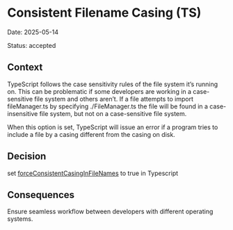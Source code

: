 # Consistent Filename Casing (TS)

Date: 2025-05-14

Status: accepted

## Context

TypeScript follows the case sensitivity rules of the file system it’s running on.
This can be problematic if some developers are working in a case-sensitive file system and others aren’t.
If a file attempts to import fileManager.ts by specifying ./FileManager.ts the file will be found
in a case-insensitive file system, but not on a case-sensitive file system.

When this option is set, TypeScript will issue an error if a program tries to include a file
by a casing different from the casing on disk.

## Decision

set [forceConsistentCasingInFileNames](https://www.typescriptlang.org/tsconfig/forceConsistentCasingInFileNames.html) to true in Typescript

## Consequences

Ensure seamless workflow between developers with different operating systems.